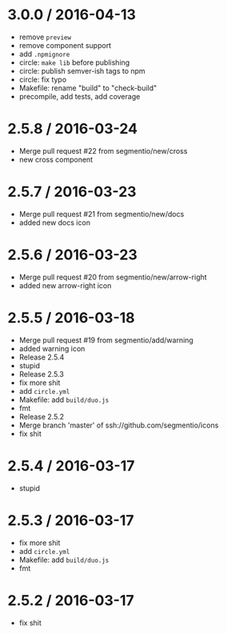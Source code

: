 
3.0.0 / 2016-04-13
==================

  * remove `preview`
  * remove component support
  * add `.npmignore`
  * circle: `make lib` before publishing
  * circle: publish semver-ish tags to npm
  * circle: fix typo
  * Makefile: rename "build" to "check-build"
  * precompile, add tests, add coverage

2.5.8 / 2016-03-24
==================

  * Merge pull request #22 from segmentio/new/cross
  * new cross component

2.5.7 / 2016-03-23
==================

  * Merge pull request #21 from segmentio/new/docs
  * added new docs icon

2.5.6 / 2016-03-23
==================

  * Merge pull request #20 from segmentio/new/arrow-right
  * added new arrow-right icon

2.5.5 / 2016-03-18
==================

  * Merge pull request #19 from segmentio/add/warning
  * added warning icon
  * Release 2.5.4
  * stupid
  * Release 2.5.3
  * fix more shit
  * add `circle.yml`
  * Makefile: add `build/duo.js`
  * fmt
  * Release 2.5.2
  * Merge branch 'master' of ssh://github.com/segmentio/icons
  * fix shit

2.5.4 / 2016-03-17
==================

  * stupid

2.5.3 / 2016-03-17
==================

  * fix more shit
  * add `circle.yml`
  * Makefile: add `build/duo.js`
  * fmt

2.5.2 / 2016-03-17
==================

  * fix shit
